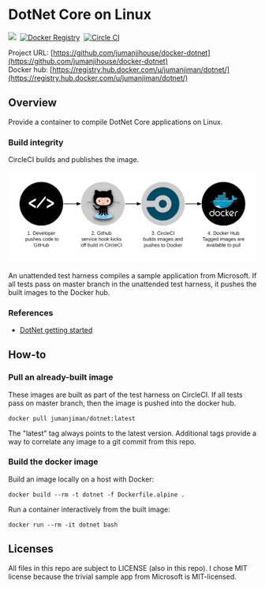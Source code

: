 DotNet Core on Linux
====================

[![](https://badge.imagelayers.io/jumanjiman/dotnet.svg)](https://imagelayers.io/?images=jumanjiman/dotnet:latest 'View image size and layers')&nbsp;
[![Docker Registry](https://img.shields.io/docker/pulls/jumanjiman/dotnet.svg)](https://registry.hub.docker.com/u/jumanjiman/dotnet)&nbsp;
[![Circle CI](https://circleci.com/gh/jumanjihouse/docker-dotnet.png?circle-token=f2af513102aef4eb6f4b27c957cb656a4030a9b5)](https://circleci.com/gh/jumanjihouse/docker-dotnet/tree/master 'View CI builds')

Project URL: [https://github.com/jumanjihouse/docker-dotnet](https://github.com/jumanjihouse/docker-dotnet)
<br />
Docker hub: [https://registry.hub.docker.com/u/jumanjiman/dotnet/](https://registry.hub.docker.com/u/jumanjiman/dotnet/)


Overview
--------

Provide a container to compile DotNet Core applications on Linux.


### Build integrity

CircleCI builds and publishes the image.

![workflow](assets/docker_hub_workflow.png)

An unattended test harness compiles a sample application from Microsoft.
If all tests pass on master branch in the unattended test harness,
it pushes the built images to the Docker hub.


### References

* [DotNet getting started](https://dotnet.github.io/core/getting-started/)


How-to
------

### Pull an already-built image

These images are built as part of the test harness on CircleCI.
If all tests pass on master branch, then the image is pushed
into the docker hub.

    docker pull jumanjiman/dotnet:latest

The "latest" tag always points to the latest version.
Additional tags provide a way to correlate any image to a git commit from this repo.


### Build the docker image

Build an image locally on a host with Docker:

    docker build --rm -t dotnet -f Dockerfile.alpine .

Run a container interactively from the built image:

    docker run --rm -it dotnet bash



Licenses
--------

All files in this repo are subject to LICENSE (also in this repo).
I chose MIT license because the trivial sample app from Microsoft is MIT-licensed.
